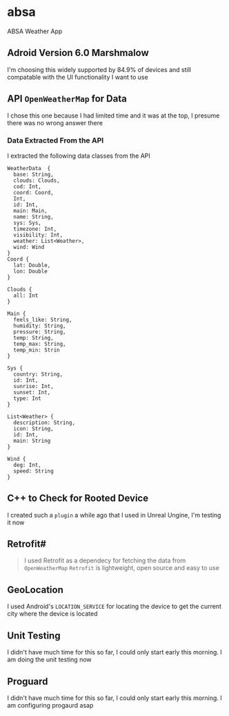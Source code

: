 # absa
ABSA Weather App

## Adroid Version 6.0 Marshmalow
I'm choosing this widely supported by 84.9% of devices and still compatable with the UI functionality I want to use

## API `OpenWeatherMap` for Data
I chose this one because I had limited time and it was at the top, I presume there was no wrong answer there

### Data Extracted From the API
I extracted the following data classes from the API
```
WeatherData  {
  base: String,
  clouds: Clouds,
  cod: Int,
  coord: Coord,
  Int,
  id: Int,
  main: Main,
  name: String,
  sys: Sys,
  timezone: Int,
  visibility: Int,
  weather: List<Weather>,
  wind: Wind
}
Coord {
  lat: Double,
  lon: Double
}

Clouds {
  all: Int
}

Main {
  feels_like: String,
  humidity: String,
  pressure: String,
  temp: String,
  temp_max: String,
  temp_min: Strin
}

Sys {
  country: String,
  id: Int,
  sunrise: Int,
  sunset: Int,
  type: Int
}

List<Weather> {
  description: String,
  icon: String,
  id: Int,
  main: String
}

Wind {
  deg: Int,
  speed: String
}
```

## C++ to Check for Rooted Device
I created such a `plugin` a while ago that I used in Unreal Ungine, I'm testing it now

## Retrofit#
> I used Retrofit as a dependecy for fetching the data from `OpenWeatherMap`
`Retrofit` is lightweight, open source and easy to use

## GeoLocation 
I used Android's `LOCATION_SERVICE` for locating the device to get the current city where the device is located

## Unit Testing
I didn't have much time for this so far, I could only start early this morning. I am doing the unit testing now

## Proguard
I didn't have much time for this so far, I could only start early this morning. I am configuring progaurd asap
